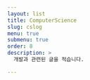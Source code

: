 ```yaml
---
layout: list
title: ComputerScience
slug: cslog
menu: true
submenu: true
order: 8
description: >
  개발과 관련된 글을 적습니다. 

---
```

